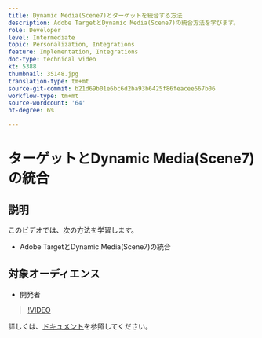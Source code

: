 ```yaml
---
title: Dynamic Media(Scene7)とターゲットを統合する方法
description: Adobe TargetとDynamic Media(Scene7)の統合方法を学びます。
role: Developer
level: Intermediate
topic: Personalization, Integrations
feature: Implementation, Integrations
doc-type: technical video
kt: 5388
thumbnail: 35148.jpg
translation-type: tm+mt
source-git-commit: b21d69b01e6bc6d2ba93b6425f86feacee567b06
workflow-type: tm+mt
source-wordcount: '64'
ht-degree: 6%

---
```



# ターゲットとDynamic Media(Scene7)の統合

## 説明

このビデオでは、次の方法を学習します。

* Adobe TargetとDynamic Media(Scene7)の統合

## 対象オーディエンス

* 開発者

>[!VIDEO](https://video.tv.adobe.com/v/35148/?quality=12)

詳しくは、[ドキュメント](https://docs.adobe.com/content/help/en/target/using/administer/scene7-settings.html)を参照してください。
